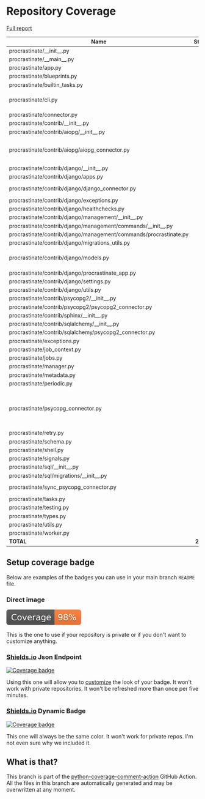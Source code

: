# Repository Coverage

[Full report](https://htmlpreview.github.io/?https://github.com/openradx/procrastinate/blob/python-coverage-comment-action-data/htmlcov/index.html)

| Name                                                              |    Stmts |     Miss |   Branch |   BrPart |   Cover |   Missing |
|------------------------------------------------------------------ | -------: | -------: | -------: | -------: | ------: | --------: |
| procrastinate/\_\_init\_\_.py                                     |       19 |        0 |        0 |        0 |    100% |           |
| procrastinate/\_\_main\_\_.py                                     |        6 |        0 |        2 |        0 |    100% |           |
| procrastinate/app.py                                              |       94 |        0 |       12 |        0 |    100% |           |
| procrastinate/blueprints.py                                       |       67 |        0 |       20 |        0 |    100% |           |
| procrastinate/builtin\_tasks.py                                   |        7 |        0 |        2 |        0 |    100% |           |
| procrastinate/cli.py                                              |      218 |        3 |       42 |        2 |     98% |49, 136, 140 |
| procrastinate/connector.py                                        |       42 |        0 |        0 |        0 |    100% |           |
| procrastinate/contrib/\_\_init\_\_.py                             |        0 |        0 |        0 |        0 |    100% |           |
| procrastinate/contrib/aiopg/\_\_init\_\_.py                       |        3 |        0 |        0 |        0 |    100% |           |
| procrastinate/contrib/aiopg/aiopg\_connector.py                   |      148 |        2 |       88 |        2 |     98% |200-201, 299->298 |
| procrastinate/contrib/django/\_\_init\_\_.py                      |        5 |        0 |        0 |        0 |    100% |           |
| procrastinate/contrib/django/apps.py                              |       29 |        1 |        8 |        0 |     97% |        24 |
| procrastinate/contrib/django/django\_connector.py                 |       84 |        4 |       32 |        1 |     96% | 29-32, 40 |
| procrastinate/contrib/django/exceptions.py                        |        6 |        0 |        0 |        0 |    100% |           |
| procrastinate/contrib/django/healthchecks.py                      |       32 |        0 |        4 |        0 |    100% |           |
| procrastinate/contrib/django/management/\_\_init\_\_.py           |        0 |        0 |        0 |        0 |    100% |           |
| procrastinate/contrib/django/management/commands/\_\_init\_\_.py  |        0 |        0 |        0 |        0 |    100% |           |
| procrastinate/contrib/django/management/commands/procrastinate.py |       20 |        0 |        4 |        1 |     96% |    30->34 |
| procrastinate/contrib/django/migrations\_utils.py                 |       12 |        0 |        2 |        0 |    100% |           |
| procrastinate/contrib/django/models.py                            |       68 |        3 |        8 |        1 |     95% |33, 106, 134 |
| procrastinate/contrib/django/procrastinate\_app.py                |       21 |        1 |        2 |        0 |     96% |        58 |
| procrastinate/contrib/django/settings.py                          |       17 |        0 |        2 |        0 |    100% |           |
| procrastinate/contrib/django/utils.py                             |       16 |        0 |        0 |        0 |    100% |           |
| procrastinate/contrib/psycopg2/\_\_init\_\_.py                    |        3 |        0 |        0 |        0 |    100% |           |
| procrastinate/contrib/psycopg2/psycopg2\_connector.py             |      102 |        1 |       62 |        1 |     99% |        26 |
| procrastinate/contrib/sphinx/\_\_init\_\_.py                      |       16 |        0 |        2 |        0 |    100% |           |
| procrastinate/contrib/sqlalchemy/\_\_init\_\_.py                  |        3 |        0 |        0 |        0 |    100% |           |
| procrastinate/contrib/sqlalchemy/psycopg2\_connector.py           |       78 |        1 |       46 |        0 |     99% |       109 |
| procrastinate/exceptions.py                                       |       36 |        0 |        2 |        0 |    100% |           |
| procrastinate/job\_context.py                                     |       67 |        0 |       20 |        0 |    100% |           |
| procrastinate/jobs.py                                             |       78 |        0 |       12 |        0 |    100% |           |
| procrastinate/manager.py                                          |      120 |        0 |       22 |        0 |    100% |           |
| procrastinate/metadata.py                                         |        6 |        0 |        0 |        0 |    100% |           |
| procrastinate/periodic.py                                         |      103 |        0 |       26 |        0 |    100% |           |
| procrastinate/psycopg\_connector.py                               |      110 |        5 |       64 |        4 |     95% |138-140, 215, 255->254, 285 |
| procrastinate/retry.py                                            |       65 |        0 |       20 |        0 |    100% |           |
| procrastinate/schema.py                                           |       25 |        0 |        4 |        0 |    100% |           |
| procrastinate/shell.py                                            |       61 |        3 |       14 |        0 |     96% |     45-47 |
| procrastinate/signals.py                                          |       44 |        0 |       10 |        0 |    100% |           |
| procrastinate/sql/\_\_init\_\_.py                                 |       21 |        0 |        0 |        0 |    100% |           |
| procrastinate/sql/migrations/\_\_init\_\_.py                      |        0 |        0 |        0 |        0 |    100% |           |
| procrastinate/sync\_psycopg\_connector.py                         |       81 |        2 |       46 |        2 |     97% |  143, 168 |
| procrastinate/tasks.py                                            |       70 |        0 |       10 |        0 |    100% |           |
| procrastinate/testing.py                                          |      165 |        1 |       57 |        1 |     99% |       146 |
| procrastinate/types.py                                            |       13 |        0 |        0 |        0 |    100% |           |
| procrastinate/utils.py                                            |      190 |        0 |       48 |        0 |    100% |           |
| procrastinate/worker.py                                           |      184 |        0 |       48 |        0 |    100% |           |
|                                                         **TOTAL** | **2555** |   **27** |  **741** |   **15** | **99%** |           |


## Setup coverage badge

Below are examples of the badges you can use in your main branch `README` file.

### Direct image

[![Coverage badge](https://raw.githubusercontent.com/openradx/procrastinate/python-coverage-comment-action-data/badge.svg)](https://htmlpreview.github.io/?https://github.com/openradx/procrastinate/blob/python-coverage-comment-action-data/htmlcov/index.html)

This is the one to use if your repository is private or if you don't want to customize anything.

### [Shields.io](https://shields.io) Json Endpoint

[![Coverage badge](https://img.shields.io/endpoint?url=https://raw.githubusercontent.com/openradx/procrastinate/python-coverage-comment-action-data/endpoint.json)](https://htmlpreview.github.io/?https://github.com/openradx/procrastinate/blob/python-coverage-comment-action-data/htmlcov/index.html)

Using this one will allow you to [customize](https://shields.io/endpoint) the look of your badge.
It won't work with private repositories. It won't be refreshed more than once per five minutes.

### [Shields.io](https://shields.io) Dynamic Badge

[![Coverage badge](https://img.shields.io/badge/dynamic/json?color=brightgreen&label=coverage&query=%24.message&url=https%3A%2F%2Fraw.githubusercontent.com%2Fopenradx%2Fprocrastinate%2Fpython-coverage-comment-action-data%2Fendpoint.json)](https://htmlpreview.github.io/?https://github.com/openradx/procrastinate/blob/python-coverage-comment-action-data/htmlcov/index.html)

This one will always be the same color. It won't work for private repos. I'm not even sure why we included it.

## What is that?

This branch is part of the
[python-coverage-comment-action](https://github.com/marketplace/actions/python-coverage-comment)
GitHub Action. All the files in this branch are automatically generated and may be
overwritten at any moment.